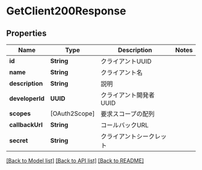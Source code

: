 # GetClient200Response

## Properties
Name | Type | Description | Notes
------------ | ------------- | ------------- | -------------
**id** | **String** | クライアントUUID | 
**name** | **String** | クライアント名 | 
**description** | **String** | 説明 | 
**developerId** | **UUID** | クライアント開発者UUID | 
**scopes** | [OAuth2Scope] | 要求スコープの配列 | 
**callbackUrl** | **String** | コールバックURL | 
**secret** | **String** | クライアントシークレット | 

[[Back to Model list]](../README.md#documentation-for-models) [[Back to API list]](../README.md#documentation-for-api-endpoints) [[Back to README]](../README.md)


